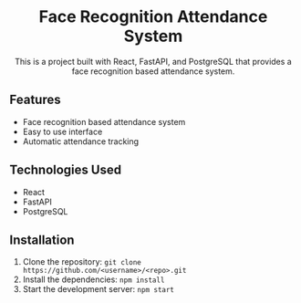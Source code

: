 <h1 align="center">Face Recognition Attendance System</h1>



<p align="center">
  This is a project built with React, FastAPI, and PostgreSQL that provides a face recognition based attendance system.
</p>

## Features

- Face recognition based attendance system
- Easy to use interface
- Automatic attendance tracking

## Technologies Used

- React
- FastAPI
- PostgreSQL

## Installation

1. Clone the repository: `git clone https://github.com/<username>/<repo>.git`
2. Install the dependencies: `npm install`
3. Start the development server: `npm start`

